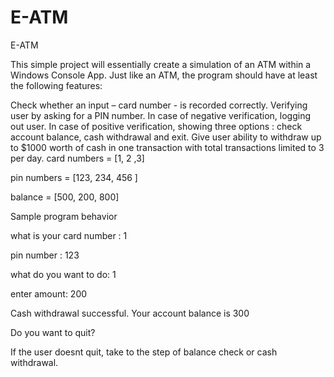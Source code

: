 # E-ATM

E-ATM

This simple project will essentially create a simulation of an ATM within a Windows Console App. Just like an ATM, the program should have at least the following features:

Check whether an input – card number - is recorded correctly. Verifying user by asking for a PIN number. In case of negative verification, logging out user. In case of positive verification, showing three options : check account balance, cash withdrawal and exit. Give user ability to withdraw up to $1000 worth of cash in one transaction with total transactions limited to 3 per day. card numbers = [1, 2 ,3]

pin numbers = [123, 234, 456 ]

balance = [500, 200, 800]

Sample program behavior

what is your card number : 1

pin number : 123

what do you want to do: 1

enter amount: 200

Cash withdrawal successful. Your account balance is 300

Do you want to quit?

If the user doesnt quit, take to the step of balance check or cash withdrawal.
